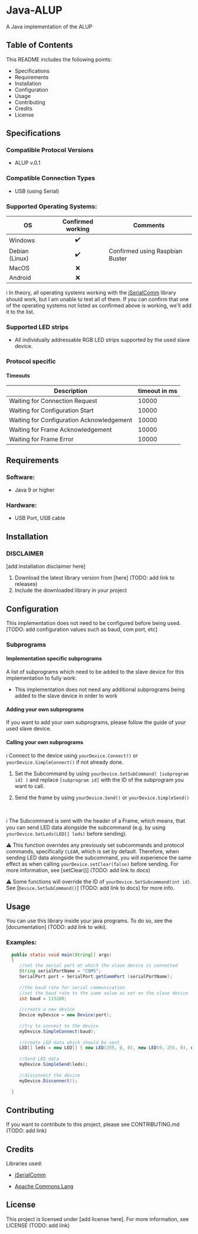 # Java-ALUP
A Java implementation of the ALUP

## Table of Contents

This README includes the following points:

* Specifications
* Requirements
* Installation
* Configuration
* Usage
* Contributing
* Credits
* License


## Specifications

### Compatible Protocol Versions
  * ALUP v.0.1 

### Compatible Connection Types
  * USB (using Serial)


### Supported Operating Systems:


OS | Confirmed working | Comments
--------------- |:-----------------:| --------------------
Windows     | :heavy_check_mark: |  
Debian (Linux) | :heavy_check_mark: | Confirmed using Raspbian Buster
MacOS | :x: |
Android | :x: |


:information_source: In theory, all operating systems working with the [jSerialComm] library should work, but I am unable to test all of them. If you can confirm that one of the operating systems not listed as confirmed above is working, we'll add it to the list. 



### Supported LED strips

 * All individually addressable RGB LED strips supported by the used slave device.


### Protocol specific

#### Timeouts

Description| timeout in ms
--- | ---
Waiting for Connection Request | 10000
Waiting for Configuration Start | 10000
Waiting for Configuration Acknowledgement | 10000
Waiting for Frame Acknowledgement | 10000
Waiting for Frame Error | 10000


## Requirements
### Software:
* Java 9 or higher

### Hardware:
* USB Port, USB cable


## Installation

### DISCLAIMER

[add installation disclaimer here]


1. Download the latest library version from [here] (TODO: add link to releases)
2. Include the downloaded library in your project

## Configuration

This implementation does not need to be configured before being used.
[TODO: add configuration values such as baud, com port, etc]



### Subprograms


#### Implementation specific subprograms

A list of subprograms which need to be added to the slave device for this implementation to fully work:

* This implementation does not need any additional subprograms being added to the slave device in order to work


#### Adding your own subprograms

If you want to add your own subprograms, please follow the guide of your used slave device.

#### Calling your own subprograms

:information_source: Connect to the device using `yourDevice.Connect()` or `yourDevice.SimpleConnect()` if not already done.

1. Set the Subcommand by using `yourDevice.SetSubCommand( [subprogram id] )` and replace `[subprogram id]` with the ID of the subprogram you want to call.

2. Send the frame by using `yourDevice.Send()` or `yourDevice.SimpleSend()`

<br />

:information_source: The Subcommand is sent with the header of a Frame, which means, that you can send LED data alongside the subcommand (e.g. by using `yourDevice.SetLeds(LED[] leds)` before sending).

:warning: This function overrides any previously set subcommands and protocol commands, specifically `CLEAR`, which is set by default. Therefore, when sending LED data alongside the subcommand, you will experience the same effect as when calling `yourDevice.setClear(false)` before sending. For more information, see [setClear()] (TODO: add link to docs)

:warning: Some functions will override the ID of `yourDevice.SetSubcommand(int id)`. See [`Device.SetSubCommand()`] (TODO: add link to docs) for more info.



## Usage

You can use this library inside your java programs. To do so, see the [documentation] (TODO: add link to wiki).

### Examples:
 
 ```java
   public static void main(String[] args)
   {
      //set the serial port at which the slave device is connected
      String serialPortName = "COM5"; 
      SerialPort port = SerialPort.getCommPort (serialPortName);
      
      //the baud rate for serial communication
      //set the baud rate to the same value as set on the slave device
      int baud = 115200;
      
      //create a new device
      Device myDevice = new Device(port);
      
      //try to connect to the device
      myDevice.SimpleConnect(baud);
      
      //create LED data which should be sent
      LED[] leds = new LED[] { new LED(255, 0, 0), new LED(0, 255, 0), new LED(0, 0, 255)};
      
      //Send LED data
      myDevice.SimpleSend(leds);
      
      //disconnect the device
      myDevice.Disconnect();
         
   }
 
 ```


## Contributing

If you want to contribute to this project, please see CONTRIBUTING.md (TODO: add link)


## Credits

Libraries used:

* [jSerialComm]

* [Apache Commons Lang](https://commons.apache.org/proper/commons-lang/ "Apache Webpage")


## License

This project is licensed under [add license here]. For more information, see LICENSE (TODO: add link)

[jSerialComm]: https://github.com/Fazecast/jSerialComm "jSerialComm GitHub Page"
